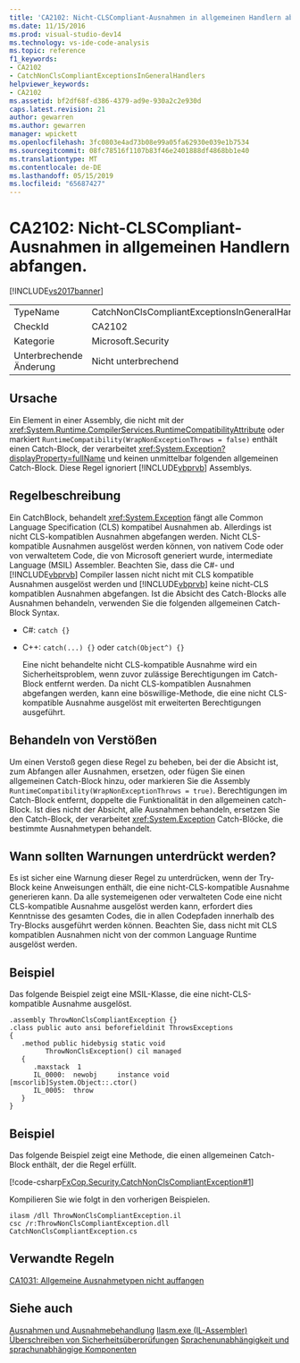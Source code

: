 ```yaml
---
title: 'CA2102: Nicht-CLSCompliant-Ausnahmen in allgemeinen Handlern abfangen | Microsoft-Dokumentation'
ms.date: 11/15/2016
ms.prod: visual-studio-dev14
ms.technology: vs-ide-code-analysis
ms.topic: reference
f1_keywords:
- CA2102
- CatchNonClsCompliantExceptionsInGeneralHandlers
helpviewer_keywords:
- CA2102
ms.assetid: bf2df68f-d386-4379-ad9e-930a2c2e930d
caps.latest.revision: 21
author: gewarren
ms.author: gewarren
manager: wpickett
ms.openlocfilehash: 3fc0803e4ad73b08e99a05fa62930e039e1b7534
ms.sourcegitcommit: 08fc78516f1107b83f46e2401888df4868bb1e40
ms.translationtype: MT
ms.contentlocale: de-DE
ms.lasthandoff: 05/15/2019
ms.locfileid: "65687427"
---
```

# <a name="ca2102-catch-non-clscompliant-exceptions-in-general-handlers"></a>CA2102: Nicht-CLSCompliant-Ausnahmen in allgemeinen Handlern abfangen.
[!INCLUDE[vs2017banner](../includes/vs2017banner.md)]

|||
|-|-|
|TypeName|CatchNonClsCompliantExceptionsInGeneralHandlers|
|CheckId|CA2102|
|Kategorie|Microsoft.Security|
|Unterbrechende Änderung|Nicht unterbrechend|

## <a name="cause"></a>Ursache
 Ein Element in einer Assembly, die nicht mit der <xref:System.Runtime.CompilerServices.RuntimeCompatibilityAttribute> oder markiert `RuntimeCompatibility(WrapNonExceptionThrows = false)` enthält einen Catch-Block, der verarbeitet <xref:System.Exception?displayProperty=fullName> und keinen unmittelbar folgenden allgemeinen Catch-Block. Diese Regel ignoriert [!INCLUDE[vbprvb](../includes/vbprvb-md.md)] Assemblys.

## <a name="rule-description"></a>Regelbeschreibung
 Ein CatchBlock, behandelt <xref:System.Exception> fängt alle Common Language Specification (CLS) kompatibel Ausnahmen ab. Allerdings ist nicht CLS-kompatiblen Ausnahmen abgefangen werden. Nicht CLS-kompatible Ausnahmen ausgelöst werden können, von nativem Code oder von verwaltetem Code, die von Microsoft generiert wurde, intermediate Language (MSIL) Assembler. Beachten Sie, dass die C#- und [!INCLUDE[vbprvb](../includes/vbprvb-md.md)] Compiler lassen nicht nicht mit CLS kompatible Ausnahmen ausgelöst werden und [!INCLUDE[vbprvb](../includes/vbprvb-md.md)] keine nicht-CLS kompatiblen Ausnahmen abgefangen. Ist die Absicht des Catch-Blocks alle Ausnahmen behandeln, verwenden Sie die folgenden allgemeinen Catch-Block Syntax.

- C#: `catch {}`

- C++: `catch(...) {}` oder `catch(Object^) {}`

  Eine nicht behandelte nicht CLS-kompatible Ausnahme wird ein Sicherheitsproblem, wenn zuvor zulässige Berechtigungen im Catch-Block entfernt werden. Da nicht CLS-kompatiblen Ausnahmen abgefangen werden, kann eine böswillige-Methode, die eine nicht CLS-kompatible Ausnahme ausgelöst mit erweiterten Berechtigungen ausgeführt.

## <a name="how-to-fix-violations"></a>Behandeln von Verstößen
 Um einen Verstoß gegen diese Regel zu beheben, bei der die Absicht ist, zum Abfangen aller Ausnahmen, ersetzen, oder fügen Sie einen allgemeinen Catch-Block hinzu, oder markieren Sie die Assembly `RuntimeCompatibility(WrapNonExceptionThrows = true)`. Berechtigungen im Catch-Block entfernt, doppelte die Funktionalität in den allgemeinen catch-Block. Ist dies nicht der Absicht, alle Ausnahmen behandeln, ersetzen Sie den Catch-Block, der verarbeitet <xref:System.Exception> Catch-Blöcke, die bestimmte Ausnahmetypen behandelt.

## <a name="when-to-suppress-warnings"></a>Wann sollten Warnungen unterdrückt werden?
 Es ist sicher eine Warnung dieser Regel zu unterdrücken, wenn der Try-Block keine Anweisungen enthält, die eine nicht-CLS-kompatible Ausnahme generieren kann. Da alle systemeigenen oder verwalteten Code eine nicht CLS-kompatible Ausnahme ausgelöst werden kann, erfordert dies Kenntnisse des gesamten Codes, die in allen Codepfaden innerhalb des Try-Blocks ausgeführt werden können. Beachten Sie, dass nicht mit CLS kompatiblen Ausnahmen nicht von der common Language Runtime ausgelöst werden.

## <a name="example"></a>Beispiel
 Das folgende Beispiel zeigt eine MSIL-Klasse, die eine nicht-CLS-kompatible Ausnahme ausgelöst.

```
.assembly ThrowNonClsCompliantException {}
.class public auto ansi beforefieldinit ThrowsExceptions
{
   .method public hidebysig static void
         ThrowNonClsException() cil managed
   {
      .maxstack  1
      IL_0000:  newobj     instance void [mscorlib]System.Object::.ctor()
      IL_0005:  throw
   }
}
```

## <a name="example"></a>Beispiel
 Das folgende Beispiel zeigt eine Methode, die einen allgemeinen Catch-Block enthält, der die Regel erfüllt.

 [!code-csharp[FxCop.Security.CatchNonClsCompliantException#1](../snippets/csharp/VS_Snippets_CodeAnalysis/FxCop.Security.CatchNonClsCompliantException/cs/FxCop.Security.CatchNonClsCompliantException.cs#1)]

 Kompilieren Sie wie folgt in den vorherigen Beispielen.

```
ilasm /dll ThrowNonClsCompliantException.il
csc /r:ThrowNonClsCompliantException.dll CatchNonClsCompliantException.cs
```

## <a name="related-rules"></a>Verwandte Regeln
 [CA1031: Allgemeine Ausnahmetypen nicht auffangen](../code-quality/ca1031-do-not-catch-general-exception-types.md)

## <a name="see-also"></a>Siehe auch
 [Ausnahmen und Ausnahmebehandlung](https://msdn.microsoft.com/library/0001887f-4fa2-47e2-8034-2819477e2344) [Ilasm.exe (IL-Assembler)](https://msdn.microsoft.com/library/4ca3a4f0-4400-47ce-8936-8e219961c76f) [Überschreiben von Sicherheitsüberprüfungen](https://msdn.microsoft.com/4acdeff5-fc05-41bf-8505-7387cdbfca28) [Sprachenunabhängigkeit und sprachunabhängige Komponenten](https://msdn.microsoft.com/library/4f0b77d0-4844-464f-af73-6e06bedeafc6)
